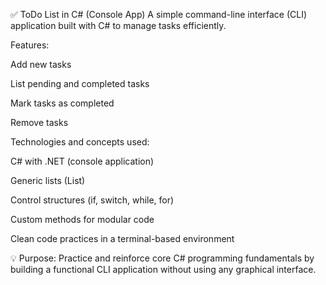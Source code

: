 ✅ ToDo List in C# (Console App)
A simple command-line interface (CLI) application built with C# to manage tasks efficiently.

Features:

Add new tasks

List pending and completed tasks

Mark tasks as completed

Remove tasks

Technologies and concepts used:

C# with .NET (console application)

Generic lists (List<T>)

Control structures (if, switch, while, for)

Custom methods for modular code

Clean code practices in a terminal-based environment

💡 Purpose: Practice and reinforce core C# programming fundamentals by building a functional CLI application without using any graphical interface.

